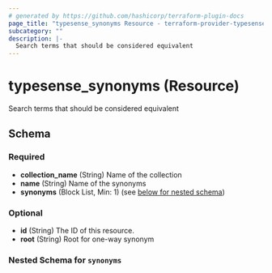 ```yaml
---
# generated by https://github.com/hashicorp/terraform-plugin-docs
page_title: "typesense_synonyms Resource - terraform-provider-typesense"
subcategory: ""
description: |-
  Search terms that should be considered equivalent
---
```


# typesense_synonyms (Resource)

Search terms that should be considered equivalent



<!-- schema generated by tfplugindocs -->
## Schema

### Required

- **collection_name** (String) Name of the collection
- **name** (String) Name of the synonyms
- **synonyms** (Block List, Min: 1) (see [below for nested schema](#nestedblock--synonyms))

### Optional

- **id** (String) The ID of this resource.
- **root** (String) Root for one-way synonym

<a id="nestedblock--synonyms"></a>
### Nested Schema for `synonyms`


